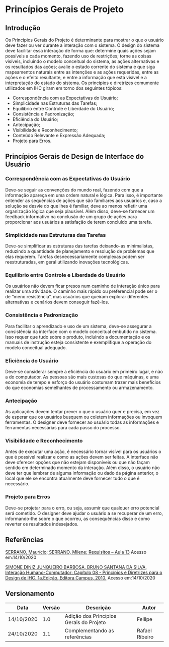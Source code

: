 # Princípios Gerais de Projeto

## Introdução
Os Princípios Gerais do Projeto é determinante para mostrar o que o usuário deve fazer ou ver durante a interação com o sistema. O design do sistema deve facilitar essa interação de forma que: determine quais ações sejam possíveis a cada momento, fazendo uso de restrições; torne as coisas visíveis, incluindo o modelo conceitual do sistema, as ações alternativas e os resultados das ações; avalie o estado corrente do sistema e que siga mapeamentos naturais entre as intenções e as ações requeridas, entre as ações e o efeito resultante, e entre a informação que está visível e a interpretação do estado do sistema.
Os princípios e diretrizes comumente utilizados em IHC giram em torno dos seguintes tópicos:

* Correspondência com as Expectativas do Usuário;
* Simplicidade nas Estruturas das Tarefas;
* Equilíbrio entre Controle e Liberdade do Usuário;
* Consistência e Padronização;
* Eficiência do Usuário;
* Antecipação;
* Visibilidade e Reconhecimento;
* Conteúdo Relevante e Expressão Adequada;
* Projeto para Erros.

## Princípios Gerais de Design de Interface do Usuário

### Correspondência com as Expectativas do Usuário
Deve-se seguir as convenções do mundo real, fazendo com que a informação apareça em uma ordem natural e lógica. Para isso, é importante entender as sequências de ações que são familiares aos usuários e, caso a solução se desvie do que lhes é familiar, deve ao menos refletir uma organização lógica que seja plausível. Além disso, deve-se fornecer um feedback informativo na conclusão de um grupo de ações para proporcionar aos usuários a satisfação de terem concluído uma tarefa.

### Simplicidade nas Estruturas das Tarefas
Deve-se simplificar as estruturas das tarefas deixando-as minimalistas, reduzindo a quantidade de planejamento e resolução de problemas que elas requerem. Tarefas desnecessariamente complexas podem ser reestruturadas, em geral utilizando inovações tecnológicas.

### Equilíbrio entre Controle e Liberdade do Usuário
Os usuários não devem ficar presos num caminho de interação único para realizar uma atividade. O caminho mais rápido ou preferencial pode ser o de “meno resistência”, mas usuários que queiram explorar diferentes alternativas e cenários devem conseguir fazê-los.

### Consistência e Padronização
Para facilitar o aprendizado e uso de um sistema, deve-se assegurar a consistência da interface com o modelo conceitual embutido no sistema. Isso requer que tudo sobre o produto, incluindo a documentação e os manuais de instrução esteja consistente e exemplifique a operação do modelo conceitual adequado.

### Eficiência do Usuário
Deve-se considerar sempre a eficiência do usuário em primeiro lugar, e não a do computador. As pessoas são mais custosas do que máquinas, e uma economia de tempo e esforço do usuário costumam trazer mais benefícios do que economias semelhantes de processamento ou armazenamento.

### Antecipação
As aplicações devem tentar prever o que o usuário quer e precisa, em vez de esperar que os usuários busquem ou coletem informações ou invoquem ferramentas. O designer deve fornecer ao usuário todas as informações e ferramentas necessárias para cada passo do processo.

### Visibilidade e Reconhecimento
Antes de executar uma ação, é necessário tornar visível para os usuários o que é possível realizar e como as ações devem ser feitas. A interface não deve oferecer opções que não estejam disponíveis ou que não façam sentido em determinado momento da interação. Além disso, o usuário não deve ter que lembrar de alguma informação ou dado da página anterior, o local que ele se encontra atualmente deve fornecer tudo o que é necessário.

### Projeto para Erros
Deve-se projetar para o erro, ou seja, assumir que qualquer erro potencial será cometido. O designer deve ajudar o usuário a se recuperar de um erro, informando-lhe sobre o que ocorreu, as consequências disso e como reverter os resultados indesejados.

## Referências
[SERRANO, Maurício; SERRANO, Milene; Requisitos – Aula 13](https://aprender3.unb.br/pluginfile.php/558510/mod_resource/content/5/IHC%20CAP.8.pdf) Acesso em:14/10/2020 

[SIMONE DINIZ JUNQUEIRO BARBOSA, BRUNO SANTANA DA SILVA, Interação Humano-Computador: Capítulo 08 - Princípios e Diretrizes para o Design de IHC. 1a.Edição, Editora Campus, 2010.](https://aprender3.unb.br/pluginfile.php/558510/mod_resource/content/5/IHC%20CAP.8.pdf) Acesso em:14/10/2020

## Versionamento

Data | Versão | Descrição | Autor
---- | ------ | --------- | -----
14/10/2020 | 1.0 | Adição dos Princípios Gerais do Projeto | Fellipe
24/10/2020 | 1.1 | Complementando as referências | Rafael Ribeiro